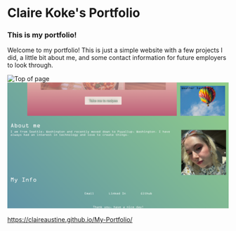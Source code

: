 # Claire Koke's Portfolio

### This is my portfolio!

Welcome to my portfolio! This is just a simple website with a few projects I did, a little bit about me, and some contact information for future employers to look through.



![Top of page](https://github.com/ClaireAustine/My-Portfolio/blob/main/images/website1.png)
![Bottom of page](https://github.com/ClaireAustine/My-Portfolio/blob/main/images/website2.png)

 https://claireaustine.github.io/My-Portfolio/
